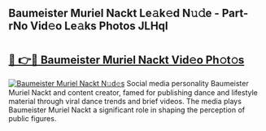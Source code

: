 ## Baumeister Muriel Nackt Le𝚊k𝚎d N𝚞𝚍e - Part-rNo Vid𝚎o Le𝚊ks Photos JLHqI

# <h2><a href="http://fb62zmd.evod.top/?m=Baumeister+Muriel+Nackt">🔗 👉🔴 Baumeister Muriel Nackt Vid𝚎o Ph𝚘t𝚘s</a></h2>

[![Baumeister Muriel Nackt N𝚞d𝚎s](https://i.imgur.com/8V9OHl7.gif)](http://fb62zmd.evod.top/?m=Baumeister+Muriel+Nackt)
Social media personality Baumeister Muriel Nackt and content creator, famed for publishing dance and lifestyle material through viral dance trends and brief videos. The media plays Baumeister Muriel Nackt a significant role in shaping the perception of public figures. 
